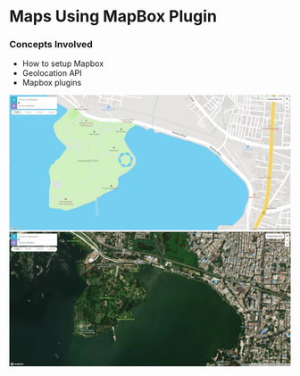 # Maps Using MapBox Plugin

### Concepts Involved
- How to setup Mapbox
- Geolocation API
- Mapbox plugins

<img src="./images/1.png" />
<img src="./images/2.png" />

